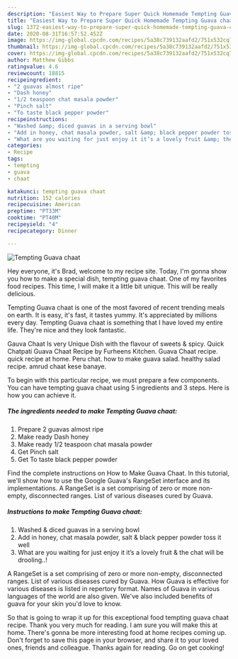 ```yaml
---
description: "Easiest Way to Prepare Super Quick Homemade Tempting Guava chaat"
title: "Easiest Way to Prepare Super Quick Homemade Tempting Guava chaat"
slug: 1372-easiest-way-to-prepare-super-quick-homemade-tempting-guava-chaat
date: 2020-08-31T16:57:52.452Z
image: https://img-global.cpcdn.com/recipes/5a38c739132aafd2/751x532cq70/tempting-guava-chaat-recipe-main-photo.jpg
thumbnail: https://img-global.cpcdn.com/recipes/5a38c739132aafd2/751x532cq70/tempting-guava-chaat-recipe-main-photo.jpg
cover: https://img-global.cpcdn.com/recipes/5a38c739132aafd2/751x532cq70/tempting-guava-chaat-recipe-main-photo.jpg
author: Matthew Gibbs
ratingvalue: 4.6
reviewcount: 18815
recipeingredient:
- "2 guavas almost ripe"
- "Dash honey"
- "1/2 teaspoon chat masala powder"
- "Pinch salt"
- "To taste black pepper powder"
recipeinstructions:
- "Washed &amp; diced guavas in a serving bowl"
- "Add in honey, chat masala powder, salt &amp; black pepper powder toss it well"
- "What are you waiting for just enjoy it it’s a lovely fruit &amp; the chat will be drooling..!"
categories:
- Recipe
tags:
- tempting
- guava
- chaat

katakunci: tempting guava chaat 
nutrition: 152 calories
recipecuisine: American
preptime: "PT33M"
cooktime: "PT40M"
recipeyield: "4"
recipecategory: Dinner

---
```



![Tempting Guava chaat](https://img-global.cpcdn.com/recipes/5a38c739132aafd2/751x532cq70/tempting-guava-chaat-recipe-main-photo.jpg)

Hey everyone, it's Brad, welcome to my recipe site. Today, I'm gonna show you how to make a special dish, tempting guava chaat. One of my favorites food recipes. This time, I will make it a little bit unique. This will be really delicious.

Tempting Guava chaat is one of the most favored of recent trending meals on earth. It is easy, it's fast, it tastes yummy. It's appreciated by millions every day. Tempting Guava chaat is something that I have loved my entire life. They're nice and they look fantastic.

Gauva Chaat Is very Unique Dish with the flavour of sweets &amp; spicy. Quick Chatpati Guava Chaat Recipe by Furheens Kitchen. Guava Chaat recipe. quick recipe at home. Peru chat. how to make guava salad. healthy salad recipe. amrud chaat kese banaye.


To begin with this particular recipe, we must prepare a few components. You can have tempting guava chaat using 5 ingredients and 3 steps. Here is how you can achieve it.

<!--inarticleads1-->

##### The ingredients needed to make Tempting Guava chaat:

1. Prepare 2 guavas almost ripe
1. Make ready Dash honey
1. Make ready 1/2 teaspoon chat masala powder
1. Get Pinch salt
1. Get To taste black pepper powder


Find the complete instructions on How to Make Guava Chaat. In this tutorial, we&#39;ll show how to use the Google Guava&#39;s RangeSet interface and its implementations. A RangeSet is a set comprising of zero or more non-empty, disconnected ranges. List of various diseases cured by Guava. 

<!--inarticleads2-->

##### Instructions to make Tempting Guava chaat:

1. Washed &amp; diced guavas in a serving bowl
1. Add in honey, chat masala powder, salt &amp; black pepper powder toss it well
1. What are you waiting for just enjoy it it’s a lovely fruit &amp; the chat will be drooling..!


A RangeSet is a set comprising of zero or more non-empty, disconnected ranges. List of various diseases cured by Guava. How Guava is effective for various diseases is listed in repertory format. Names of Guava in various languages of the world are also given. We&#39;ve also included benefits of guava for your skin you&#39;d love to know. 

So that is going to wrap it up for this exceptional food tempting guava chaat recipe. Thank you very much for reading. I am sure you will make this at home. There's gonna be more interesting food at home recipes coming up. Don't forget to save this page in your browser, and share it to your loved ones, friends and colleague. Thanks again for reading. Go on get cooking!
